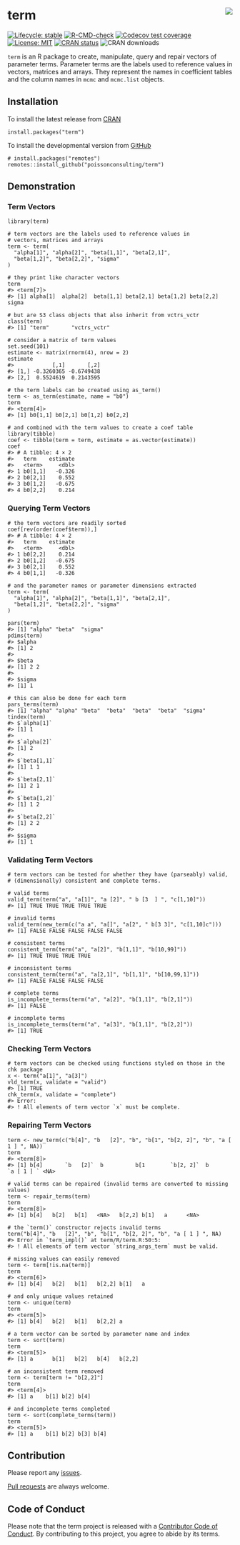 <!-- README.md is generated from README.Rmd. Please edit that file -->

# term <img src="man/figures/logo.png" align="right" />

<!-- badges: start -->

[![Lifecycle:
stable](https://img.shields.io/badge/lifecycle-stable-brightgreen.svg)](https://lifecycle.r-lib.org/articles/stages.html#stable)
[![R-CMD-check](https://github.com/poissonconsulting/term/actions/workflows/R-CMD-check.yaml/badge.svg)](https://github.com/poissonconsulting/term/actions/workflows/R-CMD-check.yaml)
[![Codecov test
coverage](https://codecov.io/gh/poissonconsulting/term/graph/badge.svg)](https://app.codecov.io/gh/poissonconsulting/term)
[![License:
MIT](https://img.shields.io/badge/License-MIT-green.svg)](https://opensource.org/licenses/MIT)
[![CRAN
status](https://www.r-pkg.org/badges/version/term)](https://cran.r-project.org/package=term)
![CRAN downloads](http://cranlogs.r-pkg.org/badges/term)
<!-- badges: end -->

`term` is an R package to create, manipulate, query and repair vectors
of parameter terms. Parameter terms are the labels used to reference
values in vectors, matrices and arrays. They represent the names in
coefficient tables and the column names in `mcmc` and `mcmc.list`
objects.

## Installation

To install the latest release from [CRAN](https://cran.r-project.org)

    install.packages("term")

To install the developmental version from
[GitHub](https://github.com/poissonconsulting/term)

    # install.packages("remotes")
    remotes::install_github("poissonconsulting/term")

## Demonstration

### Term Vectors

    library(term)

    # term vectors are the labels used to reference values in 
    # vectors, matrices and arrays
    term <- term(
      "alpha[1]", "alpha[2]", "beta[1,1]", "beta[2,1]",
      "beta[1,2]", "beta[2,2]", "sigma"
    )

    # they print like character vectors
    term
    #> <term[7]>
    #> [1] alpha[1]  alpha[2]  beta[1,1] beta[2,1] beta[1,2] beta[2,2] sigma

    # but are S3 class objects that also inherit from vctrs_vctr
    class(term)
    #> [1] "term"       "vctrs_vctr"

    # consider a matrix of term values
    set.seed(101)
    estimate <- matrix(rnorm(4), nrow = 2)
    estimate
    #>            [,1]       [,2]
    #> [1,] -0.3260365 -0.6749438
    #> [2,]  0.5524619  0.2143595

    # the term labels can be created using as_term()
    term <- as_term(estimate, name = "b0")
    term
    #> <term[4]>
    #> [1] b0[1,1] b0[2,1] b0[1,2] b0[2,2]

    # and combined with the term values to create a coef table
    library(tibble)
    coef <- tibble(term = term, estimate = as.vector(estimate))
    coef
    #> # A tibble: 4 × 2
    #>   term    estimate
    #>   <term>     <dbl>
    #> 1 b0[1,1]   -0.326
    #> 2 b0[2,1]    0.552
    #> 3 b0[1,2]   -0.675
    #> 4 b0[2,2]    0.214

### Querying Term Vectors

    # the term vectors are readily sorted
    coef[rev(order(coef$term)),]
    #> # A tibble: 4 × 2
    #>   term    estimate
    #>   <term>     <dbl>
    #> 1 b0[2,2]    0.214
    #> 2 b0[1,2]   -0.675
    #> 3 b0[2,1]    0.552
    #> 4 b0[1,1]   -0.326

    # and the parameter names or parameter dimensions extracted
    term <- term(
      "alpha[1]", "alpha[2]", "beta[1,1]", "beta[2,1]",
      "beta[1,2]", "beta[2,2]", "sigma"
    )

    pars(term)
    #> [1] "alpha" "beta"  "sigma"
    pdims(term)
    #> $alpha
    #> [1] 2
    #> 
    #> $beta
    #> [1] 2 2
    #> 
    #> $sigma
    #> [1] 1

    # this can also be done for each term
    pars_terms(term)
    #> [1] "alpha" "alpha" "beta"  "beta"  "beta"  "beta"  "sigma"
    tindex(term)
    #> $`alpha[1]`
    #> [1] 1
    #> 
    #> $`alpha[2]`
    #> [1] 2
    #> 
    #> $`beta[1,1]`
    #> [1] 1 1
    #> 
    #> $`beta[2,1]`
    #> [1] 2 1
    #> 
    #> $`beta[1,2]`
    #> [1] 1 2
    #> 
    #> $`beta[2,2]`
    #> [1] 2 2
    #> 
    #> $sigma
    #> [1] 1

### Validating Term Vectors

    # term vectors can be tested for whether they have (parseably) valid,
    # (dimensionally) consistent and complete terms.

    # valid terms
    valid_term(term("a", "a[1]", "a [2]", " b [3  ] ", "c[1,10]"))
    #> [1] TRUE TRUE TRUE TRUE TRUE

    # invalid terms
    valid_term(new_term(c("a a", "a[]", "a[2", " b[3 3]", "c[1,10]c")))
    #> [1] FALSE FALSE FALSE FALSE FALSE

    # consistent terms
    consistent_term(term("a", "a[2]", "b[1,1]", "b[10,99]"))
    #> [1] TRUE TRUE TRUE TRUE

    # inconsistent terms
    consistent_term(term("a", "a[2,1]", "b[1,1]", "b[10,99,1]"))
    #> [1] FALSE FALSE FALSE FALSE

    # complete terms
    is_incomplete_terms(term("a", "a[2]", "b[1,1]", "b[2,1]"))
    #> [1] FALSE

    # incomplete terms
    is_incomplete_terms(term("a", "a[3]", "b[1,1]", "b[2,2]"))
    #> [1] TRUE

### Checking Term Vectors

    # term vectors can be checked using functions styled on those in the chk package
    x <- term("a[1]", "a[3]")
    vld_term(x, validate = "valid")
    #> [1] TRUE
    chk_term(x, validate = "complete")
    #> Error:
    #> ! All elements of term vector `x` must be complete.

### Repairing Term Vectors

    term <- new_term(c("b[4]", "b   [2]", "b", "b[1", "b[2, 2]", "b", "a [ 1 ] ", NA))
    term
    #> <term[8]>
    #> [1] b[4]       `b   [2]`  b          b[1        `b[2, 2]`  b          `a [ 1 ] ` <NA>

    # valid terms can be repaired (invalid terms are converted to missing values)
    term <- repair_terms(term)
    term
    #> <term[8]>
    #> [1] b[4]   b[2]   b[1]   <NA>   b[2,2] b[1]   a      <NA>

    # the `term()` constructor rejects invalid terms
    term("b[4]", "b   [2]", "b", "b[1", "b[2, 2]", "b", "a [ 1 ] ", NA)
    #> Error in `term_impl()` at term/R/term.R:50:5:
    #> ! All elements of term vector `string_args_term` must be valid.

    # missing values can easily removed
    term <- term[!is.na(term)]
    term
    #> <term[6]>
    #> [1] b[4]   b[2]   b[1]   b[2,2] b[1]   a

    # and only unique values retained
    term <- unique(term)
    term
    #> <term[5]>
    #> [1] b[4]   b[2]   b[1]   b[2,2] a

    # a term vector can be sorted by parameter name and index
    term <- sort(term)
    term
    #> <term[5]>
    #> [1] a      b[1]   b[2]   b[4]   b[2,2]

    # an inconsistent term removed
    term <- term[term != "b[2,2]"]
    term
    #> <term[4]>
    #> [1] a    b[1] b[2] b[4]

    # and incomplete terms completed
    term <- sort(complete_terms(term))
    term
    #> <term[5]>
    #> [1] a    b[1] b[2] b[3] b[4]

## Contribution

Please report any
[issues](https://github.com/poissonconsulting/term/issues).

[Pull requests](https://github.com/poissonconsulting/term/pulls) are
always welcome.

## Code of Conduct

Please note that the term project is released with a [Contributor Code
of
Conduct](https://contributor-covenant.org/version/2/0/CODE_OF_CONDUCT.html).
By contributing to this project, you agree to abide by its terms.
